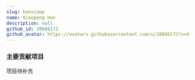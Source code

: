 ```yaml
---
slug: hanxiaop
name: Xiaopeng Han
description: null
github_id: 20888172
github_avatar: https://avatars.githubusercontent.com/u/20888172?v=4
---
```


### 主要贡献项目

项目待补充
